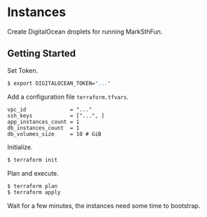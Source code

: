 # Instances

Create DigitalOcean droplets for running MarkSthFun.

## Getting Started

Set Token.

```bash
$ export DIGITALOCEAN_TOKEN="..."
```

Add a configuration file `terraform.tfvars`.

```
vpc_id              = "..."
ssh_keys            = ["...", ]
app_instances_count = 1
db_instances_count  = 1
db_volumes_size     = 10 # GiB
```

Initialize.

```bash
$ terraform init
```

Plan and execute.

```bash
$ terraform plan
$ terraform apply
```

Wait for a few minutes, the instances need some time to bootstrap.
